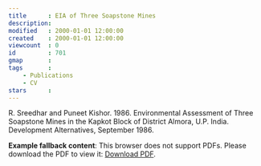 ```yaml
---
title      : EIA of Three Soapstone Mines
description: 
modified   : 2000-01-01 12:00:00
created    : 2000-01-01 12:00:00
viewcount  : 0
id         : 701
gmap       : 
tags       :
    - Publications
    - CV
stars      : 
---
```


R. Sreedhar and Puneet Kishor. 1986. Environmental Assessment of Three Soapstone Mines in the Kapkot Block of District Almora, U.P. India. Development Alternatives, September 1986.

<object id="paper" data="/entry-files/E/EI/EIA/EIA-of-Three-Soapstone-Mines/img/eia-of-three-soapstone-mines.pdf" type="application/img/pdf" width="100%" style="height:80vh;">
     <p><b>Example fallback content</b>: This browser does not support PDFs. Please download the PDF to view it: <a href="/entry-files/E/EI/EIA/EIA-of-Three-Soapstone-Mines/img/eia-of-three-soapstone-mines.pdf">Download PDF</a>.</img/p>
</object>